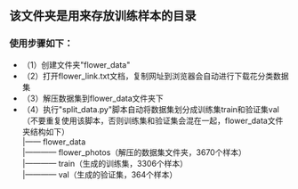 ## 该文件夹是用来存放训练样本的目录
### 使用步骤如下：
* （1）创建文件夹"flower_data"
* （2）打开flower_link.txt文档，复制网址到浏览器会自动进行下载花分类数据集
* （3）解压数据集到flower_data文件夹下
* （4）执行"split_data.py"脚本自动将数据集划分成训练集train和验证集val    
  （不要重复使用该脚本，否则训练集和验证集会混在一起，flower_data文件夹结构如下）   
  |—— flower_data   
  |———— flower_photos（解压的数据集文件夹，3670个样本）  
  |———— train（生成的训练集，3306个样本）  
  |———— val（生成的验证集，364个样本） 
     
